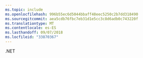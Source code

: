 ```yaml
---
ms.topic: include
ms.openlocfilehash: 996b55ec6d5044bbaff48eec5250c2b7dd318490
ms.sourcegitcommit: aea5cdb76fbc7eb31d1e5cc3c8d6adb0c743220f
ms.translationtype: MT
ms.contentlocale: es-ES
ms.lasthandoff: 09/07/2018
ms.locfileid: "33870367"
---
```

.NET